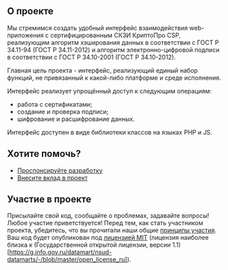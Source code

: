 ## О проекте

Мы стремимся создать удобный интерфейс взаимодействия web-приложения с сертифицированным СКЗИ КриптоПро CSP, реализующим алгоритм хэширования данных в соответствии с ГОСТ Р 34.11-94 (ГОСТ Р 34.11-2012) и алгоритм электронно-цифровой подписи в соответствии с ГОСТ Р 34.10-2001 (ГОСТ Р 34.10-2012).

Главная цель проекта - интерфейс, реализующий единый набор функций, не привязанный к какой-либо платформе и среде исполнения.

Интерфейс реализует упрощённый доступ к следующим операциям:
- работа с сертификатами;
- создание и проверка подписи;
- шифрование и расшифрование данных.

 Интерфейс доступен в виде библиотеки классов на языках PHP и JS.
 
 ## Хотите помочь?
 - [Проспонсируйте разработку](https://github.com/crypto-pro-web/.github/blob/main/HELPING_OUT.md#sponsor)
 - [Внесите вклад в проект](https://github.com/crypto-pro-web/.github/blob/main/HELPING_OUT.md#contribute)

## Участие в проекте
Присылайте свой код, сообщайте о проблемах, задавайте вопросы! Любое участие приветствуется! 
Перед тем, как стать участником проекта, убедитесь, что вы прочитали наши общие [принципы участия](https://github.com/crypto-pro-web/.github/blob/main/CONTRIBUTING.md).
Ваш код будет опубликован под [лицензией MIT](https://github.com/crypto-pro-web/.github/blob/main/LICENSE) (лицензия наиболее близка к (Государственной открытой лицензии, версии 1.1)[https://g.info.gov.ru/datamart/nsud-datamarts/-/blob/master/open_license_ru]).
